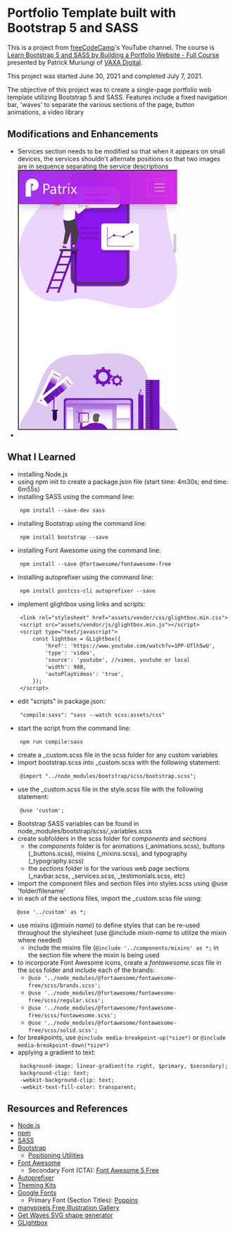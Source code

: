 # Portfolio Template built with Bootstrap 5 and SASS

This is a project from [freeCodeCamp](https://www.freecodecamp.org)'s YouTube channel. The course is [Learn Bootstrap 5 and SASS by Building a Portfolio Website - Full Course](https://www.youtube.com/watch?v=iJKCj8uAHz8) presented by Patrick Muriungi of [VAXA Digital](https://vaxadigital.com/).

This project was started June 30, 2021 and completed July 7, 2021.

The objective of this project was to create a single-page portfolio web template utilizing Bootstrap 5 and SASS. Features include a fixed navigation bar, 'waves' to separate the various sections of the page, button animations, a video library 
## Modifications and Enhancements

* Services section needs to be modified so that when it appears on small devices, the services shouldn't alternate positions so that two images are in sequence separating the service descriptions
    ![screenshot of services not alternating properly](images/service-1.png)
* 

## What I Learned

* installing Node.js
* using npm init to create a package.json file \(start time: 4m30s; end time: 6m55s\)
* installing SASS using the command line:
```
    npm install --save-dev sass
```
* installing Bootstrap using the command line:
```
    npm install bootstrap --save
```
* installing Font Awesome using the command line:
```
    npm install --save @fortawesome/fontawesome-free
```
* installing autoprefixer using the command line:
```
    npm install postcss-cli autoprefixer --save
```
* implement glightbox using links and scripts:
```
    <link rel="stylesheet" href="assets/vendor/css/glightbox.min.css">
    <script src="assets/vendor/js/glightbox.min.js"></script>
    <script type="text/javascript">
        const lightbox = GLightbox({
            'href': 'https://www.youtube.com/watch?v=1PP-UTlh5wU',
            'type': 'video',
            'source': 'youtube', //vimeo, youtube or local
            'width': 900,
            'autoPlayVideos': 'true',
        });
    </script>
```
* edit "scripts" in package.json:
```
    "compile:sass": "sass --watch scss:assets/css"
```
* start the script from the command line:
```
    npm run compile:sass
```
* create a _custom.scss file in the scss folder for any custom variables
* import bootstrap.scss into _custom.scss with the following statement:
```
    @import "../node_modules/bootstrap/scss/bootstrap.scss";
```
* use the _custom.scss file in the style.scss file with the following statement:
```
    @use 'custom';
```
* Bootstrap SASS variables can be found in node_modules/bootstrap/scss/_variables.scss
* create subfolders in the scss folder for *components* and *sections*
    * the *components* folder is for animations (_animations.scss), buttons (_buttons.scss), mixins (_mixins.scss), and typography (_typography.scss)
    * the *sections* folder is for the various web page sections (_navbar.scss, _services.scss, _testimonials.scss, etc)
* import the component files and section files into styles.scss using @use 'folder/filename'
* in each of the sections files, import the _custom.scss file using:
```
   @use '../custom' as *;
```
* use mixins (@mixin *name*) to define styles that can be re-used throughout the stylesheet (use @include *mixin-name* to utilize the mixin where needed)
    * include the mixins file (```@include '../components/mixins' as *;``` in the section file where the mixin is being used 
* to incorporate Font Awesome icons, create a *fontawesome.scss* file in the scss folder and include each of the brands:
    * ```@use '../node_modules/@fortawesome/fontawesome-free/scss/brands.scss';```
    * ```@use '../node_modules/@fortawesome/fontawesome-free/scss/regular.scss';```
    * ```@use '../node_modules/@fortawesome/fontawesome-free/scss/fontawesome.scss';```
    * ```@use '../node_modules/@fortawesome/fontawesome-free/scss/solid.scss';```
* for breakpoints, use ```@include media-breakpoint-up(*size*)``` or ```@include media-breakpoint-down(*size*)```
* applying a gradient to text:
```
    background-image: linear-gradient(to right, $primary, $secondary);
    background-clip: text;
    -webkit-background-clip: text;
    -webkit-text-fill-color: transparent;
```

## Resources and References

* [Node.js](https://nodejs.org/en/)
* [npm](https://www.npmjs.com/)
* [SASS](https://www.npmjs.com/package/sass)
* [Bootstrap](https://getbootstrap.com/)
    * [Positioning Utilities](https://getbootstrap.com/docs/5.0/utilities/position/)
* [Font Awesome](https://fontawesome.com/)
    * Secondary Font (CTA): [Font Awesome 5 Free](https://fontawesome.com/)
* [Autoprefixer](https://www.npmjs.com/package/autoprefixer)
* [Theming Kits](https://hackerthemes.com/kit/)
* [Google Fonts](https://fonts.google.com/)
    * Primary Font (Section Titles): [Poppins](https://fonts.google.com/specimen/Poppins?query=poppins)    
* [manypixels Free Illustration Gallery](https://www.manypixels.co/gallery)
* [Get Waves SVG shape generator](https://getwaves.io/)
* [GLightbox](https://biati-digital.github.io/glightbox/)